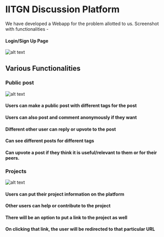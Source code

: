 # IITGN Discussion Platform

We have developed a Webapp for the problem allotted to us. Screenshot with functionalities -

#### Login/Sign Up Page

![alt text](https://github.com/nishikantparmariam/Inter-IIT-Hackathon/blob/master/screenshots/screencapture-file-D-Work-Inter-IIT-index-html-2019-11-15-00_31_22.png)

## Various Functionalities

### Public post  
![alt text](https://github.com/nishikantparmariam/Inter-IIT-Hackathon/blob/master/screenshots/screencapture-file-D-Work-Inter-IIT-home-html-2019-11-15-00_44_35.png)
#### Users can make a public post with different tags for the post 
#### Users can also post and comment anonymously if they want
#### Different other user can reply or upvote to the post 
#### Can see different posts for different tags
#### Can upvote a post if they think it is useful/relevant to them or for their peers.

### Projects
![alt text](https://github.com/nishikantparmariam/Inter-IIT-Hackathon/blob/master/screenshots/screencapture-file-D-Work-Inter-IIT-home-html-2019-11-15-00_43_14.png)
#### Users can put their project information on the platform 
#### Other users can help or contribute to the project 
#### There will be an option to put a link to the project as well
#### On clicking that link, the user will be redirected to that particular URL
